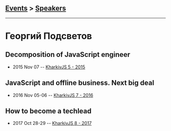 ## [Events](../README.md) > [Speakers](../speakers.md)
---

# Георгий Подсветов

## Decomposition of JavaScript engineer
- 2015 Nov 07 -- [KharkivJS 5 - 2015](https://www.youtube.com/watch?v=sh0vLXNPW2Y)    
## JavaScript and offline business. Next big deal
- 2016 Nov 05-06 -- [KharkivJS 7 - 2016](https://www.youtube.com/watch?v=lam0mteyz1I)    
## How to become a techlead
- 2017 Oct 28-29 -- [KharkivJS 8 - 2017](https://www.youtube.com/watch?v=st98ADflBoQ)    
